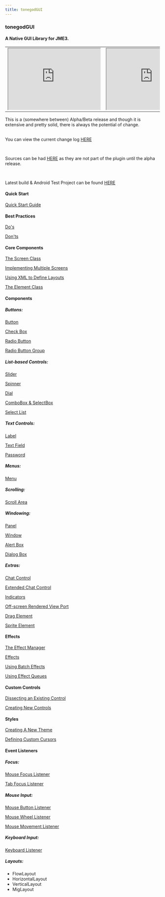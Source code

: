 ```yaml
---
title: tonegodGUI
---
```

<h3 class="sectionedit1" id="tonegodgui">tonegodGUI</h3>
<div class="level3">

</div>

<h4 id="a_native_gui_library_for_jme3">A Native GUI Library for JME3.</h4>
<div class="level4">
<div class="table sectionedit2"><table class="inline">
	<tr class="row0">
		<td class="col0"> <iframe title="" src="http://www.youtube.com/embed/oZvmRXprAj4" style="width:200pxpx; height:200"></iframe> </td><td class="col1"> <iframe title="" src="http://www.youtube.com/embed/x8_94-A4hOM" style="width:200pxpx; height:200"></iframe> </td>
	</tr>
</table></div>
<!-- EDIT2 TABLE [61-214] -->
<p>
</p><p></p><div class="noteimportant">This is a (somewhere between) Alpha/Beta release and though it is extensive and pretty solid, there is always the potential of change.<br />

<br />

You can view the current change log <a href="http://wiki.jmonkeyengine.org/doku.php/jme3:contributions:tonegodgui:changelog" class="urlextern" title="http://wiki.jmonkeyengine.org/doku.php/jme3:contributions:tonegodgui:changelog" rel="nofollow">HERE</a><br />

<br />

Sources can be had <a href="http://code.google.com/p/tonegodgui/source/browse/" class="urlextern" title="http://code.google.com/p/tonegodgui/source/browse/" rel="nofollow">HERE</a> as they are not part of the plugin until the alpha release.<br />

<br />

Latest build &amp; Android Test Project can be found <a href="https://sourceforge.net/projects/tonegodemitter/files/?source=navbar" class="urlextern" title="https://sourceforge.net/projects/tonegodemitter/files/?source=navbar" rel="nofollow">HERE</a>
</div>


</div>

<h4 id="quick_start">Quick Start</h4>
<div class="level4">

<p>
<a href="http://wiki.jmonkeyengine.org/doku.php/jme3:contributions:tonegodgui:quickstart" class="urlextern" title="http://wiki.jmonkeyengine.org/doku.php/jme3:contributions:tonegodgui:quickstart" rel="nofollow">Quick Start Guide</a><br />

</p>

</div>

<h4 id="best_practices">Best Practices</h4>
<div class="level4">

<p>
<a href="http://wiki.jmonkeyengine.org/doku.php/jme3:contributions:tonegodgui:dos" class="urlextern" title="http://wiki.jmonkeyengine.org/doku.php/jme3:contributions:tonegodgui:dos" rel="nofollow">Do's</a><br />

<a href="http://wiki.jmonkeyengine.org/doku.php/jme3:contributions:tonegodgui:donts" class="urlextern" title="http://wiki.jmonkeyengine.org/doku.php/jme3:contributions:tonegodgui:donts" rel="nofollow">Don'ts</a><br />

</p>

</div>

<h4 id="core_components">Core Components</h4>
<div class="level4">

<p>
<a href="http://wiki.jmonkeyengine.org/doku.php/jme3:contributions:tonegodgui:screen" class="urlextern" title="http://wiki.jmonkeyengine.org/doku.php/jme3:contributions:tonegodgui:screen" rel="nofollow">The Screen Class</a><br />

<a href="http://wiki.jmonkeyengine.org/doku.php/jme3:contributions:tonegodgui:multiplescreens" class="urlextern" title="http://wiki.jmonkeyengine.org/doku.php/jme3:contributions:tonegodgui:multiplescreens" rel="nofollow">Implementing Multiple Screens</a><br />

<a href="http://wiki.jmonkeyengine.org/doku.php/jme3:contributions:tonegodgui:xmllayouts" class="urlextern" title="http://wiki.jmonkeyengine.org/doku.php/jme3:contributions:tonegodgui:xmllayouts" rel="nofollow">Using XML to Define Layouts</a><br />

<a href="http://wiki.jmonkeyengine.org/doku.php/jme3:contributions:tonegodgui:element" class="urlextern" title="http://wiki.jmonkeyengine.org/doku.php/jme3:contributions:tonegodgui:element" rel="nofollow">The Element Class</a><br />

</p>

</div>

<h4 id="components">Components</h4>
<div class="level4">

</div>

<h5 id="buttons">Buttons:</h5>
<div class="level5">

<p>
<a href="http://wiki.jmonkeyengine.org/doku.php/jme3:contributions:tonegodgui:button" class="urlextern" title="http://wiki.jmonkeyengine.org/doku.php/jme3:contributions:tonegodgui:button" rel="nofollow">Button</a><br />

<a href="http://wiki.jmonkeyengine.org/doku.php/jme3:contributions:tonegodgui:checkbox" class="urlextern" title="http://wiki.jmonkeyengine.org/doku.php/jme3:contributions:tonegodgui:checkbox" rel="nofollow">Check Box</a><br />

<a href="http://wiki.jmonkeyengine.org/doku.php/jme3:contributions:tonegodgui:radiobutton" class="urlextern" title="http://wiki.jmonkeyengine.org/doku.php/jme3:contributions:tonegodgui:radiobutton" rel="nofollow">Radio Button</a><br />

<a href="http://wiki.jmonkeyengine.org/doku.php/jme3:contributions:tonegodgui:radiobuttongroup" class="urlextern" title="http://wiki.jmonkeyengine.org/doku.php/jme3:contributions:tonegodgui:radiobuttongroup" rel="nofollow">Radio Button Group</a><br />

</p>

</div>

<h5 id="list-based_controls">List-based Controls:</h5>
<div class="level5">

<p>
<a href="http://wiki.jmonkeyengine.org/doku.php/jme3:contributions:tonegodgui:slider" class="urlextern" title="http://wiki.jmonkeyengine.org/doku.php/jme3:contributions:tonegodgui:slider" rel="nofollow">Slider</a><br />

<a href="http://wiki.jmonkeyengine.org/doku.php/jme3:contributions:tonegodgui:spinner" class="urlextern" title="http://wiki.jmonkeyengine.org/doku.php/jme3:contributions:tonegodgui:spinner" rel="nofollow">Spinner</a><br />

<a href="http://wiki.jmonkeyengine.org/doku.php/jme3:contributions:tonegodgui:dial" class="urlextern" title="http://wiki.jmonkeyengine.org/doku.php/jme3:contributions:tonegodgui:dial" rel="nofollow">Dial</a><br />

<a href="http://wiki.jmonkeyengine.org/doku.php/jme3:contributions:tonegodgui:combobox" class="urlextern" title="http://wiki.jmonkeyengine.org/doku.php/jme3:contributions:tonegodgui:combobox" rel="nofollow">ComboBox &amp; SelectBox</a><br />

<a href="http://wiki.jmonkeyengine.org/doku.php/jme3:contributions:tonegodgui:selectlist" class="urlextern" title="http://wiki.jmonkeyengine.org/doku.php/jme3:contributions:tonegodgui:selectlist" rel="nofollow">Select List</a><br />

</p>

</div>

<h5 id="text_controls">Text Controls:</h5>
<div class="level5">

<p>
<a href="http://wiki.jmonkeyengine.org/doku.php/jme3:contributions:tonegodgui:label" class="urlextern" title="http://wiki.jmonkeyengine.org/doku.php/jme3:contributions:tonegodgui:label" rel="nofollow">Label</a><br />

<a href="http://wiki.jmonkeyengine.org/doku.php/jme3:contributions:tonegodgui:textfield" class="urlextern" title="http://wiki.jmonkeyengine.org/doku.php/jme3:contributions:tonegodgui:textfield" rel="nofollow">Text Field</a><br />

<a href="http://wiki.jmonkeyengine.org/doku.php/jme3:contributions:tonegodgui:password" class="urlextern" title="http://wiki.jmonkeyengine.org/doku.php/jme3:contributions:tonegodgui:password" rel="nofollow">Password</a><br />

</p>

</div>

<h5 id="menus">Menus:</h5>
<div class="level5">

<p>
<a href="http://wiki.jmonkeyengine.org/doku.php/jme3:contributions:tonegodgui:menu" class="urlextern" title="http://wiki.jmonkeyengine.org/doku.php/jme3:contributions:tonegodgui:menu" rel="nofollow">Menu</a><br />

</p>

</div>

<h5 id="scrolling">Scrolling:</h5>
<div class="level5">

<p>
<a href="http://wiki.jmonkeyengine.org/doku.php/jme3:contributions:tonegodgui:scrollarea" class="urlextern" title="http://wiki.jmonkeyengine.org/doku.php/jme3:contributions:tonegodgui:scrollarea" rel="nofollow">Scroll Area</a><br />

</p>

</div>

<h5 id="windowing">Windowing:</h5>
<div class="level5">

<p>
<a href="http://wiki.jmonkeyengine.org/doku.php/jme3:contributions:tonegodgui:panel" class="urlextern" title="http://wiki.jmonkeyengine.org/doku.php/jme3:contributions:tonegodgui:panel" rel="nofollow">Panel</a><br />

<a href="http://wiki.jmonkeyengine.org/doku.php/jme3:contributions:tonegodgui:window" class="urlextern" title="http://wiki.jmonkeyengine.org/doku.php/jme3:contributions:tonegodgui:window" rel="nofollow">Window</a><br />

<a href="http://wiki.jmonkeyengine.org/doku.php/jme3:contributions:tonegodgui:alertbox" class="urlextern" title="http://wiki.jmonkeyengine.org/doku.php/jme3:contributions:tonegodgui:alertbox" rel="nofollow">Alert Box</a><br />

<a href="http://wiki.jmonkeyengine.org/doku.php/jme3:contributions:tonegodgui:dialogbox" class="urlextern" title="http://wiki.jmonkeyengine.org/doku.php/jme3:contributions:tonegodgui:dialogbox" rel="nofollow">Dialog Box</a><br />

</p>

</div>

<h5 id="extras">Extras:</h5>
<div class="level5">

<p>
<a href="http://wiki.jmonkeyengine.org/doku.php/jme3:contributions:tonegodgui:chatbox" class="urlextern" title="http://wiki.jmonkeyengine.org/doku.php/jme3:contributions:tonegodgui:chatbox" rel="nofollow">Chat Control</a><br />

<a href="http://wiki.jmonkeyengine.org/doku.php/jme3:contributions:tonegodgui:chatboxext" class="urlextern" title="http://wiki.jmonkeyengine.org/doku.php/jme3:contributions:tonegodgui:chatboxext" rel="nofollow">Extended Chat Control</a><br />

<a href="http://wiki.jmonkeyengine.org/doku.php/jme3:contributions:tonegodgui:indicator" class="urlextern" title="http://wiki.jmonkeyengine.org/doku.php/jme3:contributions:tonegodgui:indicator" rel="nofollow">Indicators</a><br />

<a href="http://wiki.jmonkeyengine.org/doku.php/jme3:contributions:tonegodgui:osrviewport" class="urlextern" title="http://wiki.jmonkeyengine.org/doku.php/jme3:contributions:tonegodgui:osrviewport" rel="nofollow">Off-screen Rendered View Port</a><br />

<a href="http://wiki.jmonkeyengine.org/doku.php/jme3:contributions:tonegodgui:dragelement" class="urlextern" title="http://wiki.jmonkeyengine.org/doku.php/jme3:contributions:tonegodgui:dragelement" rel="nofollow">Drag Element</a><br />

<a href="http://wiki.jmonkeyengine.org/doku.php/jme3:contributions:tonegodgui:spriteelement" class="urlextern" title="http://wiki.jmonkeyengine.org/doku.php/jme3:contributions:tonegodgui:spriteelement" rel="nofollow">Sprite Element</a>
</p>

</div>

<h4 id="effects">Effects</h4>
<div class="level4">

<p>
<a href="http://wiki.jmonkeyengine.org/doku.php/jme3:contributions:tonegodgui:effectmanager" class="urlextern" title="http://wiki.jmonkeyengine.org/doku.php/jme3:contributions:tonegodgui:effectmanager" rel="nofollow">The Effect Manager</a><br />

<a href="http://wiki.jmonkeyengine.org/doku.php/jme3:contributions:tonegodgui:createeffects" class="urlextern" title="http://wiki.jmonkeyengine.org/doku.php/jme3:contributions:tonegodgui:createeffects" rel="nofollow">Effects</a><br />

<a href="http://wiki.jmonkeyengine.org/doku.php/jme3:contributions:tonegodgui:batcheffect" class="urlextern" title="http://wiki.jmonkeyengine.org/doku.php/jme3:contributions:tonegodgui:batcheffect" rel="nofollow">Using Batch Effects</a><br />

<a href="http://wiki.jmonkeyengine.org/doku.php/jme3:contributions:tonegodgui:effectqueue" class="urlextern" title="http://wiki.jmonkeyengine.org/doku.php/jme3:contributions:tonegodgui:effectqueue" rel="nofollow">Using Effect Queues</a><br />

</p>

</div>

<h4 id="custom_controls">Custom Controls</h4>
<div class="level4">

<p>
<a href="http://wiki.jmonkeyengine.org/doku.php/jme3:contributions:tonegodgui:controlbreakdown" class="urlextern" title="http://wiki.jmonkeyengine.org/doku.php/jme3:contributions:tonegodgui:controlbreakdown" rel="nofollow">Dissecting an Existing Control</a><br />

<a href="http://wiki.jmonkeyengine.org/doku.php/jme3:contributions:tonegodgui:customcontrols" class="urlextern" title="http://wiki.jmonkeyengine.org/doku.php/jme3:contributions:tonegodgui:customcontrols" rel="nofollow">Creating New Controls</a><br />

</p>

</div>

<h4 id="styles">Styles</h4>
<div class="level4">

<p>
<a href="http://wiki.jmonkeyengine.org/doku.php/jme3:contributions:tonegodgui:styles" class="urlextern" title="http://wiki.jmonkeyengine.org/doku.php/jme3:contributions:tonegodgui:styles" rel="nofollow">Creating A New Theme</a><br />

<a href="http://wiki.jmonkeyengine.org/doku.php/jme3:contributions:tonegodgui:cursors" class="urlextern" title="http://wiki.jmonkeyengine.org/doku.php/jme3:contributions:tonegodgui:cursors" rel="nofollow">Defining Custom Cursors</a><br />

</p>

</div>

<h4 id="event_listeners">Event Listeners</h4>
<div class="level4">

</div>

<h5 id="focus">Focus:</h5>
<div class="level5">

<p>
<a href="http://wiki.jmonkeyengine.org/doku.php/jme3:contributions:tonegodgui:evmousefocus" class="urlextern" title="http://wiki.jmonkeyengine.org/doku.php/jme3:contributions:tonegodgui:evmousefocus" rel="nofollow">Mouse Focus Listener</a><br />

<a href="http://wiki.jmonkeyengine.org/doku.php/jme3:contributions:tonegodgui:evtabfocus" class="urlextern" title="http://wiki.jmonkeyengine.org/doku.php/jme3:contributions:tonegodgui:evtabfocus" rel="nofollow">Tab Focus Listener</a><br />

</p>

</div>

<h5 id="mouse_input">Mouse Input:</h5>
<div class="level5">

<p>
<a href="http://wiki.jmonkeyengine.org/doku.php/jme3:contributions:tonegodgui:evmousebutton" class="urlextern" title="http://wiki.jmonkeyengine.org/doku.php/jme3:contributions:tonegodgui:evmousebutton" rel="nofollow">Mouse Button Listener</a><br />

<a href="http://wiki.jmonkeyengine.org/doku.php/jme3:contributions:tonegodgui:evmousewheel" class="urlextern" title="http://wiki.jmonkeyengine.org/doku.php/jme3:contributions:tonegodgui:evmousewheel" rel="nofollow">Mouse Wheel Listener</a><br />

<a href="http://wiki.jmonkeyengine.org/doku.php/jme3:contributions:tonegodgui:evmousemove" class="urlextern" title="http://wiki.jmonkeyengine.org/doku.php/jme3:contributions:tonegodgui:evmousemove" rel="nofollow">Mouse Movement Listener</a><br />

</p>

</div>

<h5 id="keyboard_input">Keyboard Input:</h5>
<div class="level5">

<p>
<a href="http://wiki.jmonkeyengine.org/doku.php/jme3:contributions:tonegodgui:evkeyboard" class="urlextern" title="http://wiki.jmonkeyengine.org/doku.php/jme3:contributions:tonegodgui:evkeyboard" rel="nofollow">Keyboard Listener</a><br />

</p>

</div>

<h5 id="layouts">Layouts:</h5>
<div class="level5">
<ul>
<li class="level1"><div class="li"> FlowLayout</div>
</li>
<li class="level1"><div class="li"> HorizontalLayout</div>
</li>
<li class="level1"><div class="li"> VerticalLayout</div>
</li>
<li class="level1"><div class="li"> MigLayout</div>
</li>
</ul>

</div>
